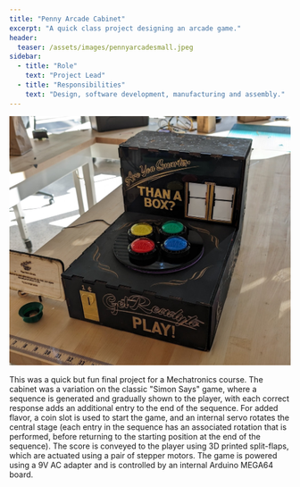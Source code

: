 ```yaml
---
title: "Penny Arcade Cabinet"
excerpt: "A quick class project designing an arcade game."
header:
  teaser: /assets/images/pennyarcadesmall.jpeg
sidebar:
  - title: "Role"
    text: "Project Lead"
  - title: "Responsibilities"
    text: "Design, software development, manufacturing and assembly."
---
```

![Are You Smarter than a Box?](/assets/images/pennyarcade.jpg)

This was a quick but fun final project for a Mechatronics course. The cabinet was a variation on the classic "Simon Says" game, where a sequence is generated and gradually shown to the player, with each correct response adds an additional entry to the end of the sequence. For added flavor, a coin slot is used to start the game, and an internal servo rotates the central stage (each entry in the sequence has an associated rotation that is performed, before returning to the starting position at the end of the sequence). The score is conveyed to the player using 3D printed split-flaps, which are actuated using a pair of stepper motors.
The game is powered using a 9V AC adapter and is controlled by an internal Arduino MEGA64 board.
